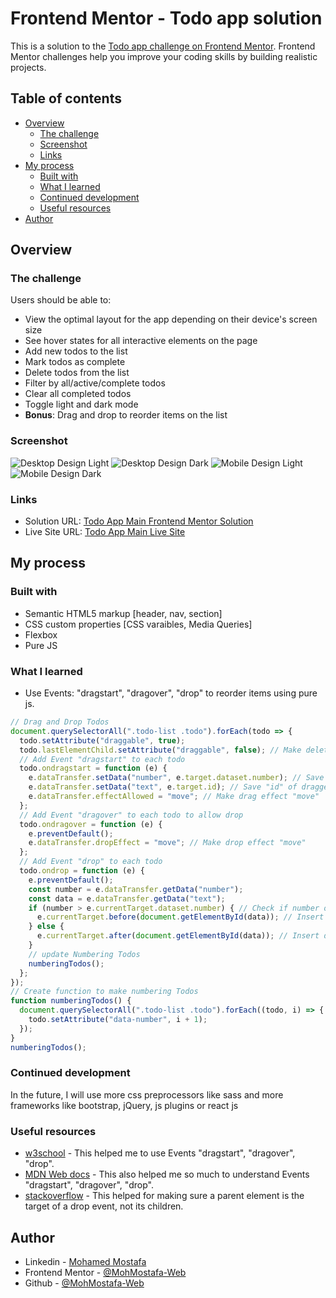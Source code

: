 # Frontend Mentor - Todo app solution

This is a solution to the [Todo app challenge on Frontend Mentor](https://www.frontendmentor.io/challenges/todo-app-Su1_KokOW). Frontend Mentor challenges help you improve your coding skills by building realistic projects. 

## Table of contents

- [Overview](#overview)
  - [The challenge](#the-challenge)
  - [Screenshot](#screenshot)
  - [Links](#links)
- [My process](#my-process)
  - [Built with](#built-with)
  - [What I learned](#what-i-learned)
  - [Continued development](#continued-development)
  - [Useful resources](#useful-resources)
- [Author](#author)

## Overview

### The challenge

Users should be able to:

- View the optimal layout for the app depending on their device's screen size
- See hover states for all interactive elements on the page
- Add new todos to the list
- Mark todos as complete
- Delete todos from the list
- Filter by all/active/complete todos
- Clear all completed todos
- Toggle light and dark mode
- **Bonus**: Drag and drop to reorder items on the list

### Screenshot

![Desktop Design Light](./screenshots/desktop-design-light.png)
![Desktop Design Dark](./screenshots/desktop-design-dark.png)
![Mobile Design Light](./screenshots/mobile-design-light.png)
![Mobile Design Dark](./screenshots/mobile-design-dark.png)

### Links

- Solution URL: [Todo App Main Frontend Mentor Solution](https://github.com/MohMostafa-Web/todo-app-main-frontend-mentor)
- Live Site URL: [Todo App Main Live Site](https://mohmostafa-web.github.io/todo-app-main-frontend-mentor/)

## My process

### Built with

- Semantic HTML5 markup [header, nav, section]
- CSS custom properties [CSS varaibles, Media Queries]
- Flexbox
- Pure JS

### What I learned

- Use Events: "dragstart", "dragover", "drop" to reorder items using pure js.

```js
// Drag and Drop Todos
document.querySelectorAll(".todo-list .todo").forEach(todo => {
  todo.setAttribute("draggable", true);
  todo.lastElementChild.setAttribute("draggable", false); // Make delete button not draggable
  // Add Event "dragstart" to each todo
  todo.ondragstart = function (e) {
    e.dataTransfer.setData("number", e.target.dataset.number); // Save "data-number" of dragged item in "number"
    e.dataTransfer.setData("text", e.target.id); // Save "id" of dragged Item in "text"
    e.dataTransfer.effectAllowed = "move"; // Make drag effect "move"
  };
  // Add Event "dragover" to each todo to allow drop
  todo.ondragover = function (e) {
    e.preventDefault();
    e.dataTransfer.dropEffect = "move"; // Make drop effect "move"
  };
  // Add Event "drop" to each todo
  todo.ondrop = function (e) {
    e.preventDefault();
    const number = e.dataTransfer.getData("number");
    const data = e.dataTransfer.getData("text");
    if (number > e.currentTarget.dataset.number) { // Check if number of dragged item > number of dropped item
      e.currentTarget.before(document.getElementById(data)); // Insert dragged item before dropped item
    } else {
      e.currentTarget.after(document.getElementById(data)); // Insert dragged item after dropped item
    }
    // update Numbering Todos
    numberingTodos();
  };
});
// Create function to make numbering Todos
function numberingTodos() {
  document.querySelectorAll(".todo-list .todo").forEach((todo, i) => {
    todo.setAttribute("data-number", i + 1);
  });
}
numberingTodos();
```

### Continued development

In the future, I will use more css preprocessors like sass and more frameworks like bootstrap, jQuery, js plugins or react js

### Useful resources

- [w3school](https://www.w3schools.com/html/html5_draganddrop.asp) - This helped me to use Events "dragstart", "dragover", "drop".
- [MDN Web docs](https://developer.mozilla.org/en-US/docs/Web/API/HTML_Drag_and_Drop_API) - This also helped me so much to understand Events "dragstart", "dragover", "drop".
- [stackoverflow](https://stackoverflow.com/questions/47811676/ondrop-event-target-is-children-when-dropped-over-children-even-when-capture-ph) - This helped for making sure a parent element is the target of a drop event, not its children.

## Author

- Linkedin - [Mohamed Mostafa](https://www.linkedin.com/in/mohamed-mostafa-4a08aa1a2/)
- Frontend Mentor - [@MohMostafa-Web](https://www.frontendmentor.io/profile/MohMostafa-Web)
- Github - [@MohMostafa-Web](https://github.com/MohMostafa-Web)
